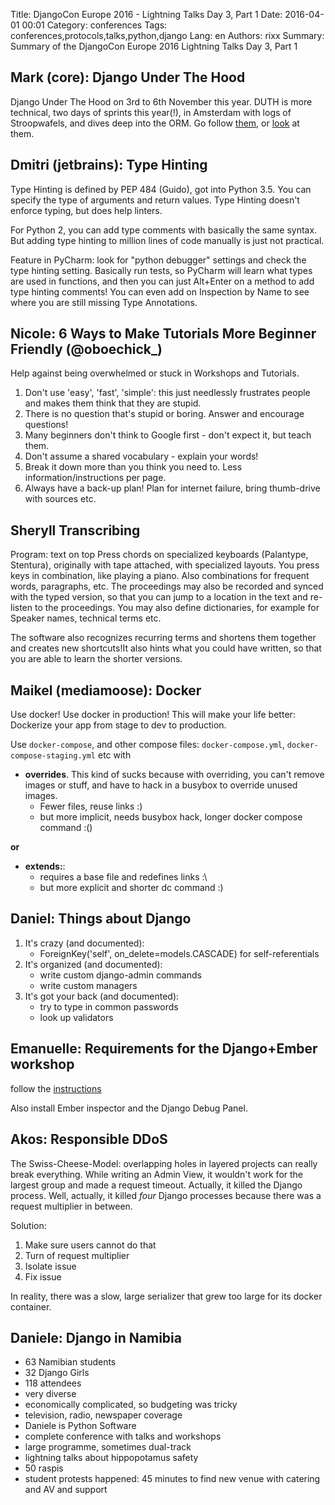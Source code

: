 Title: DjangoCon Europe 2016 - Lightning Talks Day 3, Part 1
Date:   2016-04-01 00:01
Category: conferences
Tags: conferences,protocols,talks,python,django
Lang: en
Authors: rixx
Summary: Summary of the DjangoCon Europe 2016 Lightning Talks Day 3, Part 1


## Mark (core): Django Under The Hood

Django Under The Hood on 3rd to 6th November this year.
DUTH is more technical, two days of sprints this year(!), in Amsterdam with logs of Stroopwafels, and dives deep into the ORM.
Go follow [them](https://twitter.com/djangounderhood), or [look](https://djangounderthehood.com) at them.

## Dmitri (jetbrains): Type Hinting

Type Hinting is defined by PEP 484 (Guido), got into Python 3.5. You can specify the type of arguments and return
values. Type Hinting doesn't enforce typing, but does help linters.

For Python 2, you can add type comments with basically the same syntax. But adding type hinting to million lines of code
manually is just not practical.

Feature in PyCharm: look for "python debugger" settings and check the type hinting setting. Basically run tests, so
PyCharm will learn what types are used in functions, and then you can just Alt+Enter on a method to add type hinting
comments! You can even add on Inspection by Name to see where you are still missing Type Annotations.


## Nicole: 6 Ways to Make Tutorials More Beginner Friendly (@oboechick_)

Help against being overwhelmed or stuck in Workshops and Tutorials.

1. Don't use 'easy', 'fast', 'simple': this just needlessly frustrates people and makes them think that they are stupid.
2. There is no question that's stupid or boring. Answer and encourage questions!
3. Many beginners don't think to Google first - don't expect it, but teach them.
4. Don't assume a shared vocabulary - explain your words!
5. Break it down more than you think you need to. Less information/instructions per page.
6. Always have a back-up plan! Plan for internet failure, bring thumb-drive with sources etc.


## Sheryll Transcribing

Program: text on top
Press chords on specialized keyboards (Palantype, Stentura), originally with tape attached, with specialized layouts.
You press keys in combination, like playing a piano.
Also combinations for frequent words, paragraphs, etc. The proceedings may also be recorded and synced with the typed
version, so that you can jump to a location in the text and re-listen to the proceedings.
You may also define dictionaries, for example for Speaker names, technical terms etc.

The software also recognizes recurring terms and shortens them together and creates new shortcuts!It also hints what you
could have written, so that you are able to learn the shorter versions.

## Maikel (mediamoose): Docker

Use docker! Use docker in production! This will make your life better: Dockerize your app from stage to dev to
production.

Use `docker-compose`, and other compose files: `docker-compose.yml`, `docker-compose-staging.yml` etc with

- **overrides**. This kind of sucks because with overriding, you can't remove images or stuff, and have to hack in a busybox to override unused images. 
    - Fewer files, reuse links :)
    - but more implicit, needs busybox hack, longer docker compose command :()

**or**

 - **extends:**: 
    - requires a base file and redefines links :\
    - but more explicit and shorter dc command :)

## Daniel: Things about Django

1. It's crazy (and documented):
    - ForeignKey('self', on_delete=models.CASCADE) for self-referentials
2. It's organized (and documented):
    - write custom django-admin commands
    - write custom managers
3. It's got your back (and documented):
    - try to type in common passwords
    - look up validators

## Emanuelle: Requirements for the Django+Ember workshop

follow the [instructions](http://bit.ly/djember_cc)

Also install Ember inspector and the Django Debug Panel.

## Akos: Responsible DDoS

The Swiss-Cheese-Model: overlapping holes in layered projects can really break everything. While writing an Admin View,
it wouldn't work for the largest group and made a request timeout. Actually, it killed the Django process. Well,
actually, it killed *four* Django processes because there was a request multiplier in between.

Solution:

1. Make sure users cannot do that
2. Turn of request multiplier
3. Isolate issue
4. Fix issue

In reality, there was a slow, large serializer that grew too large for its docker container.

## Daniele: Django in Namibia

 - 63 Namibian students
 - 32 Django Girls
 - 118 attendees
 - very diverse
 - economically complicated, so budgeting was tricky
 - television, radio, newspaper coverage
 - Daniele is Python Software
 - complete conference with talks and workshops
 - large programme, sometimes dual-track
 - lightning talks about hippopotamus safety
 - 50 raspis
 - student protests happened: 45 minutes to find new venue with catering and AV and support
